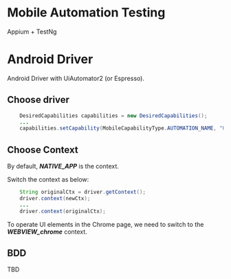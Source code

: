 Mobile Automation Testing
===

Appium + TestNg

# Android Driver
Android Driver with UiAutomator2 (or Espresso).

## Choose driver
```java
    DesiredCapabilities capabilities = new DesiredCapabilities();
    ...
    capabilities.setCapability(MobileCapabilityType.AUTOMATION_NAME, "UiAutomator2");
```

## Choose Context
By default, ***NATIVE_APP*** is the context.

Switch the context as below:
```java
    String originalCtx = driver.getContext();
    driver.context(newCtx);
    ...
    driver.context(originalCtx);
```

To operate UI elements in the Chrome page, we need to switch to the ***WEBVIEW_chrome*** context.

## BDD
TBD
